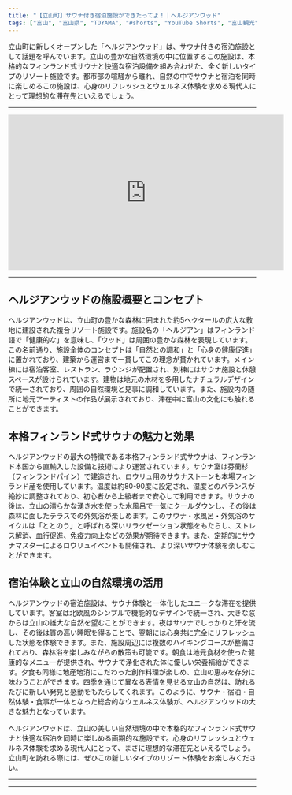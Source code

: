 ```yaml
---
title: "【立山町】サウナ付き宿泊施設ができたってよ！｜ヘルジアンウッド"
tags: ["富山", "富山県", "TOYAMA", "#shorts", "YouTube Shorts", "富山観光", "富山旅行", "北陸観光", "立山町", "県東部", "富山県の観光スポット", "富山県でおすすめの場所", "富山県の見どころ"]
---
```


立山町に新しくオープンした「ヘルジアンウッド」は、サウナ付きの宿泊施設として話題を呼んでいます。立山の豊かな自然環境の中に位置するこの施設は、本格的なフィンランド式サウナと快適な宿泊設備を組み合わせた、全く新しいタイプのリゾート施設です。都市部の喧騒から離れ、自然の中でサウナと宿泊を同時に楽しめるこの施設は、心身のリフレッシュとウェルネス体験を求める現代人にとって理想的な滞在先といえるでしょう。

---

<!-- 🎥 YouTube動画埋め込み -->
<iframe width="560" height="315" src="https://www.youtube.com/embed/K3j8PvN2xLs" title="YouTube video player" frameborder="0" allowfullscreen></iframe>

---

## ヘルジアンウッドの施設概要とコンセプト

ヘルジアンウッドは、立山町の豊かな森林に囲まれた約5ヘクタールの広大な敷地に建設された複合リゾート施設です。施設名の「ヘルジアン」はフィンランド語で「健康的な」を意味し、「ウッド」は周囲の豊かな森林を表現しています。この名前通り、施設全体のコンセプトは「自然との調和」と「心身の健康促進」に置かれており、建築から運営まで一貫してこの理念が貫かれています。メイン棟には宿泊客室、レストラン、ラウンジが配置され、別棟にはサウナ施設と休憩スペースが設けられています。建物は地元の木材を多用したナチュラルデザインで統一されており、周囲の自然環境と見事に調和しています。また、施設内の随所に地元アーティストの作品が展示されており、滞在中に富山の文化にも触れることができます。

## 本格フィンランド式サウナの魅力と効果

ヘルジアンウッドの最大の特徴である本格フィンランド式サウナは、フィンランド本国から直輸入した設備と技術により運営されています。サウナ室は芬蘭杉（フィンランドパイン）で建造され、ロウリュ用のサウナストーンも本場フィンランド産を使用しています。温度は約80-90度に設定され、湿度とのバランスが絶妙に調整されており、初心者から上級者まで安心して利用できます。サウナの後は、立山の清らかな湧き水を使った水風呂で一気にクールダウンし、その後は森林に面したテラスでの外気浴が楽しめます。このサウナ・水風呂・外気浴のサイクルは「ととのう」と呼ばれる深いリラクゼーション状態をもたらし、ストレス解消、血行促進、免疫力向上などの効果が期待できます。また、定期的にサウナマスターによるロウリュイベントも開催され、より深いサウナ体験を楽しむことができます。

## 宿泊体験と立山の自然環境の活用

ヘルジアンウッドの宿泊施設は、サウナ体験と一体化したユニークな滞在を提供しています。客室は北欧風のシンプルで機能的なデザインで統一され、大きな窓からは立山の雄大な自然を望むことができます。夜はサウナでしっかりと汗を流し、その後は質の高い睡眠を得ることで、翌朝には心身共に完全にリフレッシュした状態を体験できます。また、施設周辺には複数のハイキングコースが整備されており、森林浴を楽しみながらの散策も可能です。朝食は地元食材を使った健康的なメニューが提供され、サウナで浄化された体に優しい栄養補給ができます。夕食も同様に地産地消にこだわった創作料理が楽しめ、立山の恵みを存分に味わうことができます。四季を通じて異なる表情を見せる立山の自然は、訪れるたびに新しい発見と感動をもたらしてくれます。このように、サウナ・宿泊・自然体験・食事が一体となった総合的なウェルネス体験が、ヘルジアンウッドの大きな魅力となっています。

ヘルジアンウッドは、立山の美しい自然環境の中で本格的なフィンランド式サウナと快適な宿泊を同時に楽しめる画期的な施設です。心身のリフレッシュとウェルネス体験を求める現代人にとって、まさに理想的な滞在先といえるでしょう。立山町を訪れる際には、ぜひこの新しいタイプのリゾート体験をお楽しみください。

---

<!-- 🗺 Googleマップ（自動表示: page.tsxで地域名から自動生成） -->

<!-- 📍 宿泊リンク（自動表示: page.tsxで地域別リンクを自動生成）
     - タイトルから地域名を抽出
     - JTB / 楽天トラベル / じゃらん / 一休.com 対応
     - 環境変数でプロバイダー切替可能
-->

<!-- 📚 関連記事（自動表示: page.tsxで同カテゴリから2件自動選択） -->

<!-- 🏷️ タグ（自動表示: page.tsxで記事最下部に自動配置） -->

---

<!--
【記事文字数ルール】
- 基本文字数: 最低1000文字以上
- 推奨文字数: 1000〜1500文字（スマホ読みやすさ最優先）
- 上限なし: 情報量的に必要な場合は1500文字や2000文字を超えても良い
- 判断基準: 読者にとって価値ある情報を過不足なく提供できる文字数

【記事構成の最終形】
1. タイトル・動画・本文
2. まとめ
3. Googleマップ（見出しなし、マップのみ自動表示）
4. **宿泊リンク（地域別自動生成）** ← 2025年10月7日追加
5. 関連記事（H3、同カテゴリから2件自動選択）
6. タグ（記事最下部に自動表示）
7. ナビゲーションボタン

【宿泊リンクシステム仕様】
- タイトルから地域名を自動抽出（【〇〇市】形式優先）
- 北陸地方地域辞書: 富山/石川/福井の主要都市対応
- 対応プロバイダー: JTB（既定）/ 楽天トラベル / じゃらん / 一休.com
- 環境変数で切替: NEXT_PUBLIC_DEFAULT_TRAVEL_PROVIDER
- URLテンプレート: 地域名自動エンコード + アフィリエイトID挿入
- 配置位置: Googleマップ直後、関連記事より前

【自動生成セクション】
※以下はpage.tsxで自動生成されるため、記事本文には含めない
- Googleマップ: タイトル【】内の地域名から生成
- 宿泊リンク: 地域名抽出 → Deeplink生成 → スタイル適用
- 関連記事: 同カテゴリから2件を自動選択・リンク化
- タグ: 記事データから最下部に自動配置

【削除済みセクション】
※アクセス方法・周辺情報・公式リンクセクションは不要（2025年10月5日削除）

【AdSense・アフィリエイト】
- Google AdSense: 全ページ自動読み込み（layout.tsx）
- アフィリエイトスクリプト: AffilScript（layout.tsx）
- data-affil属性での動的リンク変換機能あり（現在は宿泊リンクで代替）

【最終更新】2025年10月7日 - 地域別宿泊リンク自動生成システム実装
-->
